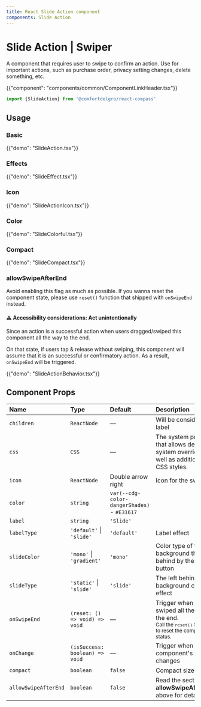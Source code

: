 ```yaml
---
title: React Slide Action component
components: Slide Action
---
```


# Slide Action | Swiper

<p class="description">A component that requires user to swipe to confirm an action. Use for important actions, such as purchase order, privacy setting changes, delete something, etc.
</p>

{{"component": "components/common/ComponentLinkHeader.tsx"}}

```jsx
import {SlideAction} from '@comfortdelgro/react-compass'
```

## Usage

### Basic

{{"demo": "SlideAction.tsx"}}

### Effects

{{"demo": "SlideEffect.tsx"}}

### Icon

{{"demo": "SlideActionIcon.tsx"}}

### Color

{{"demo": "SlideColorful.tsx"}}

### Compact

{{"demo": "SlideCompact.tsx"}}

### allowSwipeAfterEnd

Avoid enabling this flag as much as possible. If you wanna reset the component state, please use `reset()` function that shipped with `onSwipeEnd` instead.

#### ⚠️ Accessibility considerations: Act unintentionally

Since an action is a successful action when users dragged/swiped this component all the way to the end.

On that state, if users tap & release without swiping, this component will assume that it is an successful or confirmatory action. As a result, `onSwipeEnd` will be triggered.

{{"demo": "SlideActionBehavior.tsx"}}

## Component Props

| Name                 | Type                           | Default                     | Description                                                                                                                     |
| :------------------- | :----------------------------- | :-------------------------- | :------------------------------------------------------------------------------------------------------------------------------ |
| `children`           | `ReactNode`                    | —                           | Will be consider as a label                                                                                                     |
| `css`                | `CSS`                          | —                           | The system prop that allows defining system overrides as well as additional CSS styles.                                         |
| `icon`               | `ReactNode`                    | Double arrow right          | Icon for the swiper                                                                                                             |
| `color`              | `string`                       | `var(--cdg-color-dangerShades)` - `#E31617` |                                                                                                                                 |
| `label`              | `string`                       | `'Slide'`                   |                                                                                                                                 |
| `labelType`          | `'default'` \| `'slide'`       | `'default'`                 | Label effect                                                                                                                    |
| `slideColor`         | `'mono'` \| `'gradient'`       | `'mono'`                    | Color type of the background that left behind by the slide button                                                               |
| `slideType`          | `'static'` \| `'slide'`        | `'slide'`                   | The left behind background color's effect                                                                                       |
| `onSwipeEnd`         | `(reset: () => void) => void`  | —                           | Trigger when users swiped all the way to the end.<br/><small>Call the `reset()` function to reset the component status.</small> |
| `onChange`           | `(isSuccess: boolean) => void` | —                           | Trigger when component's status changes                                                                                         |
| `compact`            | `boolean`                      | `false`                     | Compact size                                                                                                                    |
| `allowSwipeAfterEnd` | `boolean`                      | `false`                     | Read the section **allowSwipeAfterEnd** above for detail                                                                        |
